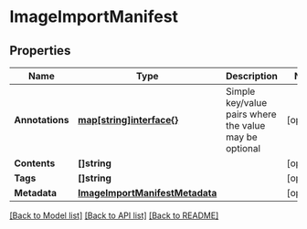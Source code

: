 # ImageImportManifest

## Properties

Name | Type | Description | Notes
------------ | ------------- | ------------- | -------------
**Annotations** | [**map[string]interface{}**](.md) | Simple key/value pairs where the value may be optional | [optional] 
**Contents** | **[]string** |  | [optional] 
**Tags** | **[]string** |  | [optional] 
**Metadata** | [**ImageImportManifestMetadata**](ImageImportManifestMetadata.md) |  | [optional] 

[[Back to Model list]](../README.md#documentation-for-models) [[Back to API list]](../README.md#documentation-for-api-endpoints) [[Back to README]](../README.md)


